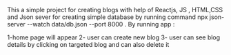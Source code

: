 This a simple project for  creating blogs with help of Reactjs, JS , HTML,CSS and Json sever for creating simple database 
by running command npx json-server --watch data/db.json --port 8000 .
By running app :

1-home page will appear
2- user can create new blog 
3- user can see blog details by clicking on targeted blog and can also delete it 





